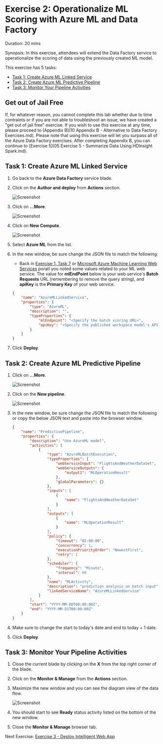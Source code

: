 # Exercise 2: Operationalize ML Scoring with Azure ML and Data Factory

Duration: 20 mins

Synopsis: In this exercise, attendees will extend the Data Factory service to operationalize the scoring of data using the previously created ML model.

This exercise has 5 tasks:

* [Task 1: Create Azure ML Linked Service](#task-1-create-azure-ml-linked-service)
* [Task 2: Create Azure ML Predictive Pipeline](#task-2-create-azure-ml-predictive-pipeline)
* [Task 3: Monitor Your Pipeline Activities](#task-3-monitor-your-pipeline-activities)

## Get out of Jail Free

If, for whatever reason, you cannot complete this lab whether due to time contraints or if you are not able to troubleshoot an issue, we have created a "get out of jail free" exercise. If you wish to use this exercise at any time, please proceed to [Appendix B](10 Appendix B - Alternative to Data Factory Exercises.md). Please note that using this exercise will let you surpass all of the Azure Data Factory exercises. After completing Appendix B, you can continue to [Exercise 5](05 Exercise 5 - Summarize Data Using HDInsight Spark.md).

## Task 1: Create Azure ML Linked Service

1. Go back to the **Azure Data Factory** service blade.
2. Click on the **Author and deploy** from **Actions** section.

    ![Screenshot](images/create_azure_ml_linked_service_0.png)
1. Click on **…More**.

    ![Screenshot](images/create_azure_ml_linked_service_1.png)
1. Click on **New Compute**.

    ![Screenshot](images/create_azure_ml_linked_service_2.png)
1. Select **Azure ML** from the list.
2. In the new window, be sure change the JSON file to match the following:
    * Back in [Exercise 1, Task 7](https://github.com/xlegend1024/CortanaIntelligenceSuiteWorkshopManual2Hrlong/blob/master/01%20Exercise%201%20-%20Building%20a%20Machine%20Learning%20Model.md#task-7-deploy-web-service-and-note-api-information) or [Microsoft Azure Machine Learning Web Services](https://services.azureml.net) poratl you noted some values related to your ML web service. The value for **mlEndPoint**  below is your web service's **Batch Requests** URL (remembering to remove the query string), and **apiKey** is the **Primary Key** of your web service.

    ```json
    {
        "name": "AzureMLLinkedService",
        "properties": {
            "type": "AzureML",
            "description": "",
            "typeProperties": {
                "mlEndpoint": "<Specify the batch scoring URL>",
                "apiKey": "<Specify the published workspace model's API key>"
            }
        }
    }
    ```
1. Click **Deploy**.


## Task 2: Create Azure ML Predictive Pipeline

1. Click on **…More**.

    ![Screenshot](images/create_azure_ml_predictive_pipeline_0.png)
1. Click on the **New pipeline**.

    ![Screenshot](images/create_azure_ml_predictive_pipeline_1.png)
1. In the new window, be sure change the JSON file to match the following or copy the below JSON text and paste into the browser window.

    ```json
   {
        "name": "PredictivePipeline",
        "properties": {
            "description": "Use AzureML model",
            "activities": [
                {
                    "type": "AzureMLBatchExecution",
                    "typeProperties": {
                        "webServiceInput": "FlightsAndWeatherDataSet",
                        "webServiceOutputs": {
                            "output1": "MLOperationResult"
                        },
                        "globalParameters": {}
                    },
                    "inputs": [
                        {
                            "name": "FlightsAndWeatherDataSet"
                        }
                    ],
                    "outputs": [
                        {
                            "name": "MLOperationResult"
                        }
                    ],
                    "policy": {
                        "timeout": "02:00:00",
                        "concurrency": 1,
                        "executionPriorityOrder": "NewestFirst",
                        "retry": 1
                    },
                    "scheduler": {
                        "frequency": "Minute",
                        "interval": 60
                    },
                    "name": "MLActivity",
                    "description": "prediction analysis on batch input",
                    "linkedServiceName": "AzureMLLinkedService"
                }
            ],
            "start": "YYYY-MM-DDT00:00:00Z",
            "end": "YYYY-MM-D1T00:00:00Z"
        }
    }
    ```
1. Make sure to change the start to today's date and end to today + 1 date.
2. Click **Deploy**.

## Task 3: Monitor Your Pipeline Activities

1. Close the current blade by clicking on the **X** from the top right corner of the blade.
2. Click on the **Monitor &amp; Manage** from the **Actions** section.
3. Maximize the new window and you can see the diagram view of the data flow.

    ![Screenshot](images/monitor_your_pipeline_activities_0.png)
1. You should start to see **Ready** status activity listed on the bottom of the new window.
2. Close the **Monitor &amp; Manage** browser tab.

Next Exercise: [Exercise 3 - Deploy Intelligent Web App](https://github.com/xlegend1024/CortanaIntelligenceSuiteWorkshopManual2Hrlong/blob/master/03%20Exercise%203%20-%20Deploy%20Intelligent%20Web%20App.md)
